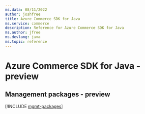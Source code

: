 ```yaml
---
ms.data: 08/11/2022
author: joshfree
title: Azure Commerce SDK for Java
ms.service: commerce
description: Reference for Azure Commerce SDK for Java
ms.author: jfree
ms.devlang: java
ms.topic: reference
---
```

# Azure Commerce SDK for Java - preview

## Management packages - preview
[!INCLUDE [mgmt-packages](commerce-mgmt-index.md)]